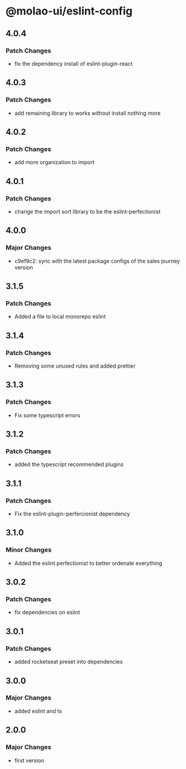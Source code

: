 # @molao-ui/eslint-config

## 4.0.4

### Patch Changes

- fix the dependency install of eslint-plugin-react

## 4.0.3

### Patch Changes

- add remaining library to works without install nothing more

## 4.0.2

### Patch Changes

- add more organization to import

## 4.0.1

### Patch Changes

- change the import sort library to be the eslint-perfectionist

## 4.0.0

### Major Changes

- c9ef9c2: sync with the latest package configs of the sales journey version

## 3.1.5

### Patch Changes

- Added a file to local monorepo eslint

## 3.1.4

### Patch Changes

- Removing some unused rules and added prettier

## 3.1.3

### Patch Changes

- Fix some typescript errors

## 3.1.2

### Patch Changes

- added the typescript recommended plugins

## 3.1.1

### Patch Changes

- Fix the eslint-plugin-perfercionist dependency

## 3.1.0

### Minor Changes

- Added the eslint perfectionist to better ordenate everything

## 3.0.2

### Patch Changes

- fix dependencies on eslint

## 3.0.1

### Patch Changes

- added rocketseat preset into dependencies

## 3.0.0

### Major Changes

- added eslint and ts

## 2.0.0

### Major Changes

- first version
